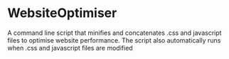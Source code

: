 # WebsiteOptimiser
A command line script that minifies and concatenates .css and javascript files to optimise website performance. The script also automatically runs when .css and javascript files are modified
